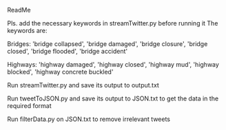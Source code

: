 ReadMe

Pls. add the necessary keywords in streamTwitter.py before running it
The keywords are:

Bridges: 'bridge collapsed', 'bridge damaged', 'bridge closure', 'bridge closed', 'bridge flooded', 'bridge accident'

Highways: 'highway damaged', 'highway closed', 'highway mud', 'highway blocked', 'highway concrete buckled'


Run streamTwitter.py and save its output to output.txt

Run tweetToJSON.py and save its output to JSON.txt to get the data in the required format

Run filterData.py on JSON.txt to remove irrelevant tweets
